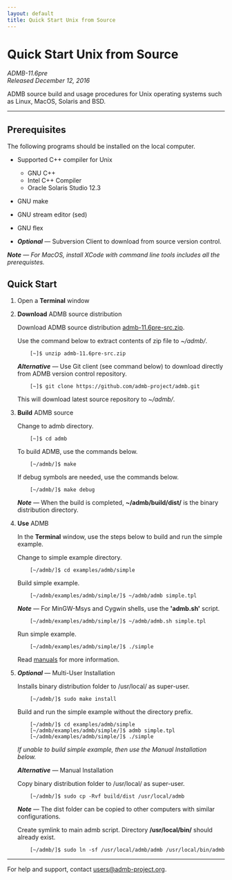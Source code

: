 ```yaml
---
layout: default
title: Quick Start Unix from Source
---
```


Quick Start Unix from Source
============================

*ADMB-11.6pre*  
*Released December 12, 2016*  

ADMB source build and usage procedures for Unix operating systems such as Linux, MacOS, Solaris and BSD.

---

Prerequisites
-------------

The following programs should be installed on the local computer.

* Supported C++ compiler for Unix

  * GNU C++
  * Intel C++ Compiler
  * Oracle Solaris Studio 12.3     
    
* GNU make
* GNU stream editor (sed)
* GNU flex
* _**Optional**_ &mdash; Subversion Client to download from source version control.

_**Note** &mdash; For MacOS, install XCode with command line tools includes all the prerequistes._

Quick Start
-----------

1. Open a **Terminal** window

2. **Download** ADMB source distribution

   Download ADMB source distribution [admb-11.6pre-src.zip](https://github.com/admb-project/admb/releases/download/admb-11.6pre/admb-11.6pre-src.zip).

   Use the command below to extract contents of zip file to _~/admb/_. 

           [~]$ unzip admb-11.6pre-src.zip

   _**Alternative**_ &mdash; Use Git client (see command below) to download directly from ADMB version control repository.

           [~]$ git clone https://github.com/admb-project/admb.git

   This will download latest source repository to _~/admb/_.

3. **Build** ADMB source

   Change to admb directory.

           [~]$ cd admb

   To build ADMB, use the commands below.

           [~/admb/]$ make

   If debug symbols are needed, use the commands below.

           [~/admb/]$ make debug

   _**Note**_ &mdash; When the build is completed, **~/admb/build/dist/** is the binary distribution directory.

4. **Use** ADMB

   In the **Terminal** window, use the steps below to build and run the simple example.

   Change to simple example directory.       

           [~/admb/]$ cd examples/admb/simple

   Build simple example.

           [~/admb/examples/admb/simple/]$ ~/admb/admb simple.tpl

   _**Note**_ &mdash; For MinGW-Msys and Cygwin shells, use the **'admb.sh'** script.

           [~/admb/examples/admb/simple/]$ ~/admb/admb.sh simple.tpl

   Run simple example.

           [~/admb/examples/admb/simple/]$ ./simple

   Read [manuals](https://github.com/admb-project/admb/releases/tag/admb-11.6pre/) for more information.

5. _**Optional**_ &mdash; Multi-User Installation    

   Installs binary distribution folder to /usr/local/ as super-user.

           [~/admb/]$ sudo make install

   Build and run the simple example without the directory prefix.

           [~/admb/]$ cd examples/admb/simple
           [~/admb/examples/admb/simple/]$ admb simple.tpl
           [~/admb/examples/admb/simple/]$ ./simple

   _If unable to build simple example, then use the Manual Installation below._

   _**Alternative**_ &mdash; Manual Installation    

   Copy binary distribution folder to /usr/local/ as super-user.

           [~/admb/]$ sudo cp -Rvf build/dist /usr/local/admb

   _**Note**_ &mdash; The dist folder can be copied to other computers with similar configurations.

   Create symlink to main admb script.  Directory **/usr/local/bin/** should already exist.

           [~/admb/]$ sudo ln -sf /usr/local/admb/admb /usr/local/bin/admb

--------------------------------------------------------------------------------
For help and support, contact <users@admb-project.org>.
